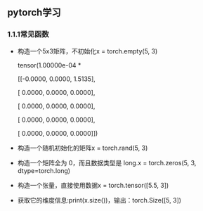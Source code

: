 ## pytorch学习

### 1.1.1常见函数

* 构造一个5x3矩阵，不初始化x = torch.empty(5, 3)

  tensor(1.00000e-04 * 

   [[-0.0000, 0.0000, 1.5135], 

   [ 0.0000, 0.0000, 0.0000], 

   [ 0.0000, 0.0000, 0.0000], 

   [ 0.0000, 0.0000, 0.0000], 

   [ 0.0000, 0.0000, 0.0000]])

* 构造一个随机初始化的矩阵x = torch.rand(5, 3)

* 构造一个矩阵全为 0，而且数据类型是 long.x = torch.zeros(5, 3, dtype=torch.long)

* 构造一个张量，直接使用数据x = torch.tensor([5.5, 3])

* 获取它的维度信息:print(x.size())，输出：torch.Size([5, 3])